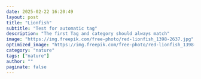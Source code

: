 ```yaml
---
date: 2025-02-22 16:20:49
layout: post
title: "Lionfish"
subtitle: "Test for automatic tag"
description: "The first Tag and category should always match"
image: "https://img.freepik.com/free-photo/red-lionfish_1398-2637.jpg"
optimized_image: "https://img.freepik.com/free-photo/red-lionfish_1398-2637.jpg"
category: "nature"
tags: ["nature"]
author: ""
paginate: false
---
```

